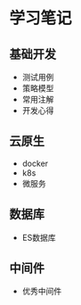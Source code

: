 # 学习笔记

## 基础开发

- 测试用例
- 策略模型
- 常用注解
- 开发心得

## 云原生
- docker
- k8s
- 微服务

## 数据库
- ES数据库


## 中间件

- 优秀中间件

